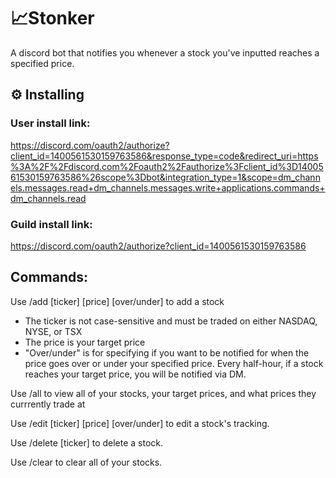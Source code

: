 # 📈Stonker

A discord bot that notifies you whenever a stock you've inputted reaches a specified price.

## ⚙️ Installing

### User install link:

https://discord.com/oauth2/authorize?client_id=1400561530159763586&response_type=code&redirect_uri=https%3A%2F%2Fdiscord.com%2Foauth2%2Fauthorize%3Fclient_id%3D1400561530159763586%26scope%3Dbot&integration_type=1&scope=dm_channels.messages.read+dm_channels.messages.write+applications.commands+dm_channels.read

### Guild install link:

https://discord.com/oauth2/authorize?client_id=1400561530159763586

## Commands:

Use /add [ticker] [price] [over/under] to add a stock

- The ticker is not case-sensitive and must be traded on either NASDAQ, NYSE, or TSX
- The price is your target price
- "Over/under" is for specifying if you want to be notified for when the price goes over or under your specified price. 
Every half-hour, if a stock reaches your target price, you will be notified via DM.

Use /all to view all of your stocks, your target prices, and what prices they currrently trade at

Use /edit [ticker] [price] [over/under] to edit a stock's tracking.

Use /delete [ticker] to delete a stock. 

Use /clear to clear all of your stocks.


